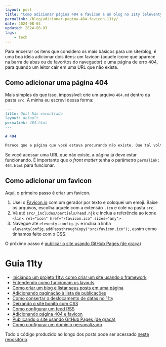```yaml
---
layout: post
title: "Como adicionar página 404 e favicon a um blog no 11ty (eleventy)"
permalink: /blog/adicionar-pagina-404-favicon-11ty/
date: 2024-08-03
updated: 2024-08-03
tags: 
    - tech
---
```


Para encerrar os itens que considero os mais básicos para um site/blog, é uma boa ideia adicionar dois itens: um favicon (aquele ícone que aparece na barra de abas ou de favoritos do navegador) e uma página de erro 404, para quando um leitor cair em uma URL que não existe.

## Como adicionar uma página 404

Mais simples do que isso, impossível: crie um arquivo `404.md` dentro da pasta `src`. A minha eu escrevi dessa forma:

```md
---
title: Ops! Não encontrado
layout: default
permalink: 404.html
---

# 404

Parece que a página que você estava procurando não existe. Que tal voltar para a [página inicial](/)?
```

Se você acessar uma URL que não existe, a página já deve estar funcionando. É importante que o *front matter* tenha o parâmetro `permalink: 404.html` para funcionar.

## Como adicionar um favicon

Aqui, o primeiro passo é criar um favicon.

1. Usei o [Favicon.io](https://favicon.io/favicon-generator/) com um gerador por texto e coloquei um emoji. Baixe os arquivos, escolha aquele com a extensão `.ico` e cole na pasta `src`. 
2. Vá até `src/_includes/partials/head.njk` e inclua a referência ao ícone `<link rel="icon" href="/favicon.ico" sizes="any">`
3. Navegue até `eleventy.config.js` e inclua a linha `eleventyConfig.addPassthroughCopy("src/favicon.ico");`, assim como tínhamos feito com o CSS.

O próximo passo é [publicar o site usando GitHub Pages (de graça)](/blog/publicar-site-11ty-github-pages/)

# Guia 11ty
- [Iniciando um projeto 11ty: como criar um site usando o framework](/blog/criando-site-com-11ty/)
- [Entendendo como funcionam os layouts](/blog/como-usar-layouts-11ty/)
- [Como criar um blog e listar seus posts em uma página](/blog/como-criar-blog-11ty/)
- [Adicionando paginação à lista de publicações](/blog/como-adicionar-paginacao-11ty/)
- [Como consertar o deslocamento de datas no 11ty](/blog/lidando-com-datas-11ty/)
- [Deixando o site bonito com CSS](/blog/como-adicionar-css-11ty/)
- [Como configurar um feed RSS](/blog/configurar-feed-rss-11ty/)
- [Adicionando página 404 e favicon](/blog/adicionar-pagina-404-favicon-11ty/)
- [Publicando o site usando GitHub Pages (de graça)](/blog/publicar-site-11ty-github-pages/)
- [Como configurar um domínio personalizado](/blog/como-configurar-dominio-github-pages/)

Todo o código produzido ao longo dos posts pode ser acessado [neste repositório](https://github.com/alessandrofajr/11ty-starter-blog).
